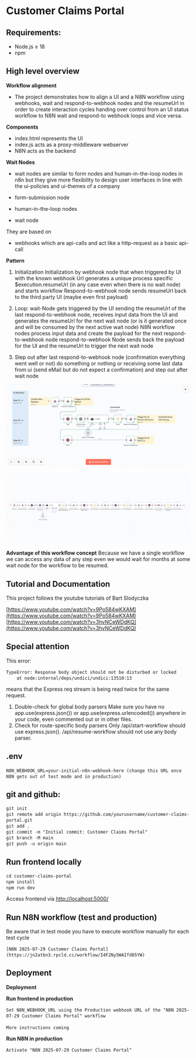 # Customer Claims Portal

## Requirements:

- Node.js ≥ 18
- npm

## High level overview

**Workflow alignment**
- The project demonstrates how to align a UI and a N8N workflow using webhooks, wait and respond-to-webhook nodes and the resumeUrl in order to create interaction cycles handing over control from an UI status workflow to N8N wait and respond-to webhook loops and vice versa.

**Components**
- index.html represents the UI
- index.js acts as a proxy-middleware webserver
- N8N acts as the backend

 
**Wait Nodes**
- wait nodes are similar to form nodes and human-in-the-loop nodes in n8n but they give more flexibility to design user interfaces in line with the ui-policies and ui-themes of a company

- form-submission node 
- human-in-the-loop nodes

- wait node

They are based on

- webhooks which are api-calls and act like a http-request as a basic api-call

**Pattern**
1. Initialization
Initialization by webhook node that when triggered by UI with the known webhook Url generates a unique process specific $execution.resumeUrl (in any case even when there is no wait node) and starts workflow 
Respond-to-webhook node sends resumeUrl back to the third party UI (maybe even first payload)

2. Loop:
wait-Node gets triggered by the UI sending the resumeUrl of the last respond-to-webhook node, receives input data from the UI and generates the resumeUrl for the next wait node (or is it generated once and will be consumed by the next active wait node)
N8N workflow nodes process input data and create the payload for the next respond-to-webhook node
respond-to-webhook Node sends back the payload for the UI and the resumeUrl to trigger the next wait node

3. Step out
after last respond-to-webhook node (confirmation everything went well or not) do something or nothing or receiving some last data from ui (send eMail but do not expect a confirmation) and step out after wait node

![N8N workflow cycles](docs/n8n-workflow-cycles.jpg)

![N8N workflow cycles planning](docs/n8n-workflow.jpg)

**Advantage of this workflow concept**
Because we have a single workflow we can access any data of any step even we would wait for months at some wait node for the workflow to be resumed.

## Tutorial and Documentation

This project follows the youtube tutorials of Bart Slodyczka

[https://www.youtube.com/watch?v=9Po584wKXAM](https://www.youtube.com/watch?v=9Po584wKXAM)
[https://www.youtube.com/watch?v=3hvNCeWDdKQ](https://www.youtube.com/watch?v=3hvNCeWDdKQ)

## Special attention

This error:

```
TypeError: Response body object should not be disturbed or locked
    at node:internal/deps/undici/undici:13510:13
```
means that the Express req stream is being read twice for the same request.

1. Double-check for global body parsers
Make sure you have no app.use(express.json()) or app.use(express.urlencoded()) anywhere in your code, even commented out or in other files.
2. Check for route-specific body parsers
Only /api/start-workflow should use express.json().
/api/resume-workflow should not use any body parser.

## .env
```
N8N_WEBHOOK_URL=your-initial-n8n-webhook-here (change this URL once N8N gets out of test mode and in production)
```

## git and github:
```
git init
git remote add origin https://github.com/yourusername/customer-claims-portal.git
git add .
git commit -m "Initial commit: Customer Claims Portal"
git branch -M main
git push -u origin main
```

## Run frontend locally
```
cd customer-claims-portal
npm install
npm run dev
```

Access frontend via [http://localhost:5000/](http://localhost:5000/)

## Run N8N workflow (test and production)

Be aware that in test mode you have to execute workflow manually for each test cycle
```
[N8N 2025-07-29 Customer Claims Portal](https://jn2atbn3.rpcld.cc/workflow/I4F2Ny5WAIfd85YW)
```
## Deployment
**Deployment**

**Run frontend in production**
```
Set N8N_WEBHOOK_URL using the Production webhook URL of the "N8N 2025-07-29 Customer Claims Portal" workflow

More instructions coming

```
**Run N8N in production**
```
Activate "N8N 2025-07-29 Customer Claims Portal"

```
